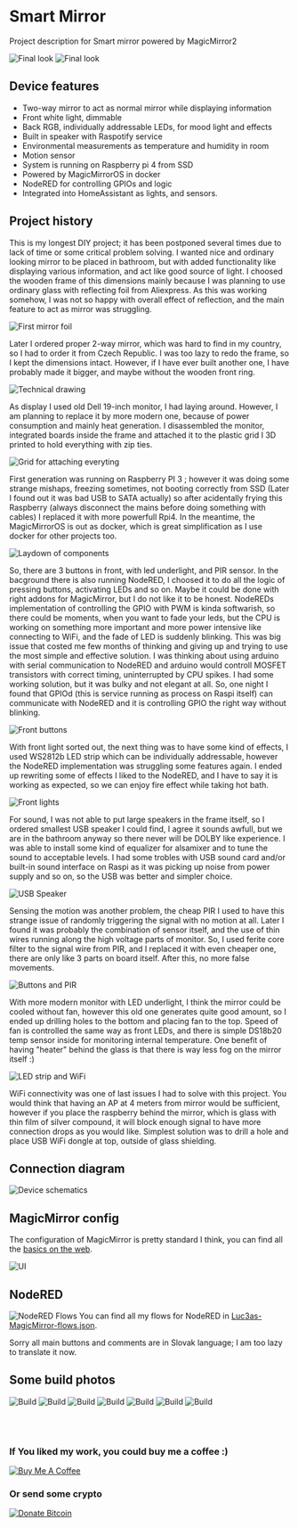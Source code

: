 # Smart Mirror
Project description for Smart mirror powered by MagicMirror2

![Final look](Images/2.jpg)
![Final look](Images/3.jpg)

## Device features
* Two-way mirror to act as normal mirror while displaying information
* Front white light, dimmable
* Back RGB, individually addressable LEDs, for mood light and effects
* Built in speaker with Raspotify service
* Environmental measurements as temperature and humidity in room
* Motion sensor
* System is running on Raspberry pi 4 from SSD
* Powered by MagicMirrorOS in docker
* NodeRED for controlling GPIOs and logic
* Integrated into HomeAssistant as lights, and sensors. 

## Project history
This is my longest DIY project; it has been postponed several times due to lack of time or some critical problem solving. I wanted nice and ordinary looking mirror to be placed in bathroom, but with added functionality like displaying various information, and act like good source of light. I choosed the wooden frame of this dimensions mainly because I was planning to use ordinary glass with reflecting foil from Aliexpress. As this was working somehow, I was not so happy with overall effect of reflection, and the main feature to act as mirror was struggling. 

![First mirror foil](Images/1.jpg)

Later I ordered proper 2-way mirror, which was hard to find in my country, so I had to order it from Czech Republic. I was too lazy to redo the frame, so I kept the dimensions intact. However, if I have ever built another one, I have probably made it bigger, and maybe without the wooden front ring. 

![Technical drawing](Images/technical-drawing.jpg)

As display I used old Dell 19-inch monitor, I had laying around. However, I am planning to replace it by more modern one, because of power consumption and mainly heat generation. I disassembled the monitor, integrated boards inside the frame and attached it to the plastic grid I 3D printed to hold everything with zip ties. 

![Grid for attaching everyting](Images/7.jpg)

First generation was running on Raspberry PI 3 ; however it was doing some strange mishaps, freezing sometimes, not booting correctly from SSD (Later I found out it was bad USB to SATA actually) so after acidentally frying this Raspberry (always disconnect the mains before doing something with cables) I replaced it with more powerfull Rpi4. In the meantime, the MagicMirrorOS is out as docker, which is great simplification as I use docker for other projects too. 

![Laydown of components](Images/8.jpg)

So, there are 3 buttons in front, with led underlight, and PIR sensor. 
In the bacground there is also running NodeRED, I choosed it to do all the logic of pressing buttons, activating LEDs and so on. Maybe it could be done with right addons for MagicMirror, but I do not like it to be honest. NodeREDs implementation of controlling the GPIO with PWM is kinda softwarish, so there could be moments, when you want to fade your leds, but the CPU is working on something more important and more power intensive like connecting to WiFi, and the fade of LED is suddenly blinking. This was big issue that costed me few months of thinking and giving up and trying to use the most simple and effective solution. I was thinking about using arduino with serial communication to NodeRED and arduino would controll MOSFET transistors with correct timing, uninterrupted by CPU spikes. I had some working solution, but it was bulky and not elegant at all. So, one night I found that GPIOd (this is service running as process on Raspi itself) can communicate with NodeRED and it is controlling GPIO the right way without blinking. 

![Front buttons](Images/4.jpg)

With front light sorted out, the next thing was to have some kind of effects, I used WS2812b LED strip which can be individually addressable, however the NodeRED implementation was struggling some features again. I ended up rewriting some of effects I liked to the NodeRED, and I have to say it is working as expected, so we can enjoy fire effect while taking hot bath.

![Front lights](Images/5.jpg)

For sound, I was not able to put large speakers in the frame itself, so I ordered smallest USB speaker I could find, I agree it sounds awfull, but we are in the bathroom anyway so there never will be DOLBY like experience. I was able to install some kind of equalizer for alsamixer and to tune the sound to acceptable levels. I had some trobles with USB sound card and/or built-in sound interface on Raspi as it was picking up noise from power supply and so on, so the USB was better and simpler choice. 

![USB Speaker](Images/10.jpg)

Sensing the motion was another problem, the cheap PIR I used to have this strange issue of randomly triggering the signal with no motion at all. Later I found it was probably the combination of sensor itself, and the use of thin wires running along the high voltage parts of monitor. So, I used ferite core filter to the signal wire from PIR, and I replaced it with even cheaper one, there are only like 3 parts on board  itself. After this, no more false movements.

![Buttons and PIR](Images/11.jpg)

With more modern monitor with LED underlight, I think the mirror could be cooled without fan, however this old one generates quite good amount, so I ended up drilling holes to the bottom and placing fan to the top. Speed of fan is controlled the same way as front LEDs, and there is simple DS18b20 temp sensor inside for monitoring internal temperature. One benefit of having "heater" behind the glass is that there is way less fog on the mirror itself :)

![LED strip and WiFi](Images/9.jpg)

WiFi connectivity was one of last issues I had to solve with this project. You would think that having an AP at 4 meters from mirror would be sufficient, however if you place the raspberry behind the mirror, which is glass with thin film of silver compound, it will block enough signal to have more connection drops as you would like. Simplest solution was to drill a hole and place USB WiFi dongle at top, outside of glass shielding. 

## Connection diagram

![Device schematics](Images/connection-diagram.jpg)

## MagicMirror config

The configuration of MagicMirror is pretty standard I think, you can find all the [basics on the web](https://magicmirror.builders/).

![UI](Images/6.jpg) 

## NodeRED

![NodeRED Flows](Images/nodered-flows.jpg)
You can find all my flows for NodeRED in [Luc3as-MagicMirror-flows.json](Luc3as-MagicMirror-flows.json).

Sorry all main buttons and comments are in Slovak language; I am too lazy to translate it now. 

## Some build photos

![Build](Images/12.jpg) 
![Build](Images/13.jpg) 
![Build](Images/14.jpg) 
![Build](Images/15.jpg) 
![Build](Images/16.jpg) 
![Build](Images/17.jpg) 
![Build](Images/18.jpg) 

<br />
<br />

### If You liked my work, you could buy me a coffee :)

<a class="" target="_blank" href="https://www.buymeacoffee.com/luc3as"><img src="https://lukasporubcan.sk/images/buymeacoffee.png" alt="Buy Me A Coffee" style="max-width: 217px !important;"></a>

### Or send some crypto

<a class="" target="_blank" href="https://lukasporubcan.sk/donate"><img src="https://lukasporubcan.sk/images/donatebitcoin.png" alt="Donate Bitcoin" style="max-width: 217px !important;"></a>  
            

